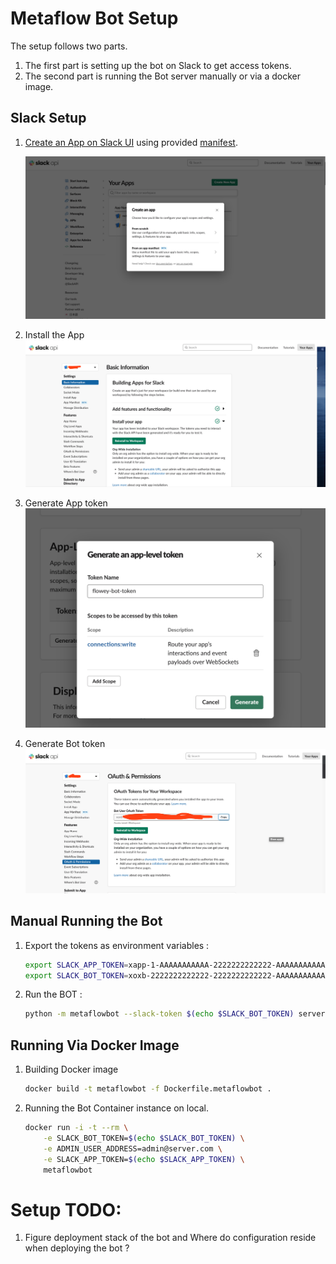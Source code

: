 # Metaflow Bot Setup 

The setup follows two parts. 
1. The first part is setting up the bot on Slack to get access tokens.
2. The second part is running the Bot server manually or via a docker image.
## Slack Setup 

1. [Create an App on Slack UI](https://api.slack.com/apps) using provided [manifest](../manifest.yml).

    ![](images/slacksetup.png)

2. Install the App
    ![](images/app_install.png)

3. Generate App token 
    ![](images/app-token.png)

4. Generate Bot token 
    ![](images/bot-token.png)

## Manual Running the Bot 

1. Export the tokens as environment variables :
    ```sh
    export SLACK_APP_TOKEN=xapp-1-AAAAAAAAAAA-2222222222222-AAAAAAAAAAAAAAAAAAAAAAAAAAAAAAAAAAAAAAAAAAAAAAAAAAAAAAAAAAAAAAAA
    export SLACK_BOT_TOKEN=xoxb-2222222222222-2222222222222-AAAAAAAAAAAAAAAAAAAAAAAA
    ```

2. Run the BOT :

    ```sh
    python -m metaflowbot --slack-token $(echo $SLACK_BOT_TOKEN) server --admin me@server.com --new-admin-thread
    ```

## Running Via Docker Image 

1. Building Docker image 

    ```sh 
    docker build -t metaflowbot -f Dockerfile.metaflowbot .
    ```
2. Running the Bot Container instance on local. 
    ```sh
    docker run -i -t --rm \
        -e SLACK_BOT_TOKEN=$(echo $SLACK_BOT_TOKEN) \
        -e ADMIN_USER_ADDRESS=admin@server.com \
        -e SLACK_APP_TOKEN=$(echo $SLACK_APP_TOKEN) \
        metaflowbot
    ```

# Setup TODO: 

1. Figure deployment stack of the bot and Where do configuration reside when deploying the bot ? 